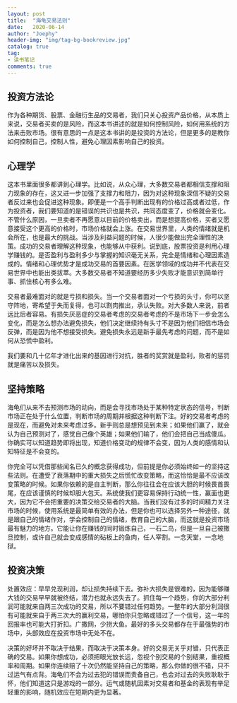 ```yaml
---
layout: post
title:  "海龟交易法则"
date:   2020-06-14
author: "Joephy"
header-img: "img/tag-bg-bookreview.jpg"
catalog: true
tag:
- 读书笔记 
comments: true
---
```

投资方法论
-----------

作为各种期货、股票、金融衍生品的交易者，我们只关心投资产品价格，从本质上来说，交易者买卖的是风险，而这本书讲述的就是如何控制风险，如何用系统的方法来击败市场。很有意思的一点是这本书讲的是投资的方法论，但是更多的是教你如何控制自己，控制人性，避免心理因素影响自己的投资。

## 心理学

这本书里面很多都讲到心理学。比如说，从众心理，大多数交易者都相信支撑和阻力现象的存在，这又进一步加强了支撑力和阻力，因为对这种现象深信不疑的交易者反过来也会促进这种现象。即便是一个高手判断出现有的价格过高或者过低，作为投资者，我们要知道的是错误的共识也是共识，共同态度变了，价格就会变化。不管什么原因，一旦卖者不再愿意以目前的价格卖出，而是想提高价格，买者又愿意接受这个更高的价格时，市场价格就会上涨。在交易世界里，人类的情绪就是机会所在，也是最大的挑战。当涉及利益问题的时候，人很少能做出完全理性的决策。成功的交易者理解这种现象，也能够从中获利。说到底，股票投资是利用心理学赚钱的。是否盈利与盈利多少与掌握的知识毫无关系，完全是情绪和心理因素造成的。情绪和心理优势才是成功交易的首要因素。在医学领域的成功并不代表在交易世界中也能出类拔萃。大多数交易者不知道要经历多少失败才能意识到简单行事、抓住核心有多么难。

交易者最难面对的就是亏损和损失。当一个交易者面对一个亏损的头寸，你可以坚守阵地，寄希望于失而复得，也可以割肉推出，承认失败。对大多数人来说，前者远比后者容易。有损失厌恶症的交易者考虑的交易者考虑的不是市场下一步会怎么变化，而是怎么想办法避免损失，他们决定继续持有头寸不是因为他们相信市场会反弹，而是因为他不想接受损失。避免损失永远是新手最先考虑的问题，而不是如何从恐慌中盈利。

我们要和几十亿年才进化出来的基因进行对抗，胜者的奖赏就是盈利，败者的惩罚就是痛苦以及损失。

## 坚持策略

海龟们从来不去预测市场的动向，而是会寻找市场处于某种特定状态的信号，判断市场正在处于什么位置，判断市场的周期并根据这种判断下注。好的交易者考虑的是现在，而避免对未来考虑过多。新手则总是想预见到未来；如果他们赢了，就会认为自己预测对了，感觉自己像个英雄；如果他们输了，他们会把自己当成傻瓜。你确实可以知道趋势即将出现，知道价格变动的规律不会变，因为人类的感情和认知特征是不会变的。

你完全可以凭借那些闻名已久的概念获得成功，但前提是你必须始终如一的坚持这些法则。在遭受了衰落期中的重大损失之后慌忙改变策略，而这恰恰是最不应该改变策略的时候。如果你依赖的是自主判断，那么你往往会在应该大胆的时候畏首畏尾，在应该谨慎的时候却胆大包天。系统使我们更容易保持行动统一性，赢面也更大，因为它不会把重要的决策交给交易者的大脑。当我们没有过多的时间精力关注市场的时候，使用系统是最简单有效的办法，但是你也可以选择另外一种途径，就是跟自己的情绪作对，学会控制自己的情绪，教育自己的大脑，而这就是投资市场最有魅力的地方。它能让你在赚钱的同时锻炼自己，一石二鸟，但是一旦自己被撒旦控制，或许自己就会变成感情的砧板上的鱼肉，任人宰割。一念天堂，一念地狱。

## 投资决策

处置效应：早早兑现利润，却让损失持续下去。弥补大损失是很难的，因为能够赚大钱的交易早早就被终结，潜力也就永远失去了。抓住每一个趋势，你的大部分利润可能就来自两三次成功的交易，所以不要错过任何趋势。一整年的大部分利润很有可能就来自于两三次大的赢利交易，哪怕你只忽略或错过了一个信号，这一年的回报率也可能大打折扣。广撒网，少捞大鱼。最好的多头交易都存在于最强势的市场中，头部效应在投资市场中无处不在。

决策的好坏并不取决于结果，而取决于决策本身。好的交易无关乎对错，只代表正确的交易。如果你想成功，必须把眼光放长远，忽视个别交易的个别结果，重视概率和周期。如果你连续赔了十次仍然能坚持自己的策略，那么你做的很不错，只不过运气有点背。海龟们不会为过去犯的错误而责备自己，也会对过去的失败耿耿于怀，他们知道这只是游戏的一部分。运气或随机因素对交易者和基金的表现有举足轻重的影响，随机效应在短期内更为显著。







